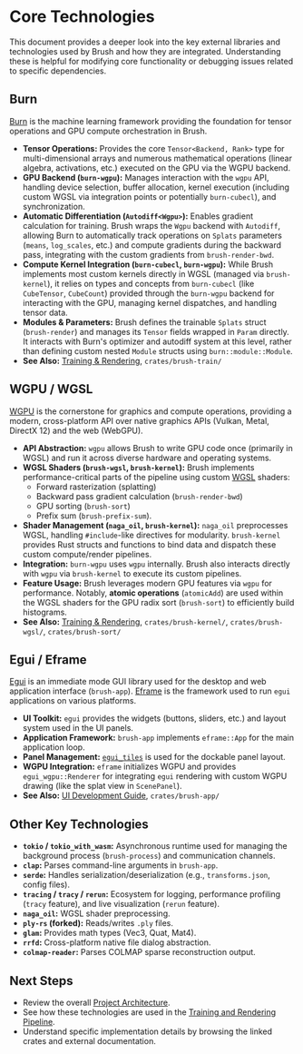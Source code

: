 # Core Technologies

This document provides a deeper look into the key external libraries and technologies used by Brush and how they are integrated. Understanding these is helpful for modifying core functionality or debugging issues related to specific dependencies.

## Burn

[Burn](https://github.com/burn-rs/burn) is the machine learning framework providing the foundation for tensor operations and GPU compute orchestration in Brush.

*   **Tensor Operations:** Provides the core `Tensor<Backend, Rank>` type for multi-dimensional arrays and numerous mathematical operations (linear algebra, activations, etc.) executed on the GPU via the WGPU backend.
*   **GPU Backend (`burn-wgpu`):** Manages interaction with the `wgpu` API, handling device selection, buffer allocation, kernel execution (including custom WGSL via integration points or potentially `burn-cubecl`), and synchronization.
*   **Automatic Differentiation (`Autodiff<Wgpu>`):** Enables gradient calculation for training. Brush wraps the `Wgpu` backend with `Autodiff`, allowing Burn to automatically track operations on `Splats` parameters (`means`, `log_scales`, etc.) and compute gradients during the backward pass, integrating with the custom gradients from `brush-render-bwd`.
*   **Compute Kernel Integration (`burn-cubecl`, `burn-wgpu`):** While Brush implements most custom kernels directly in WGSL (managed via `brush-kernel`), it relies on types and concepts from `burn-cubecl` (like `CubeTensor`, `CubeCount`) provided through the `burn-wgpu` backend for interacting with the GPU, managing kernel dispatches, and handling tensor data.
*   **Modules & Parameters:** Brush defines the trainable `Splats` struct (`brush-render`) and manages its `Tensor` fields wrapped in `Param` directly. It interacts with Burn's optimizer and autodiff system at this level, rather than defining custom nested `Module` structs using `burn::module::Module`.
*   **See Also:** [Training & Rendering](./training-and-rendering.md), `crates/brush-train/`

## WGPU / WGSL

[WGPU](https://wgpu.rs/) is the cornerstone for graphics and compute operations, providing a modern, cross-platform API over native graphics APIs (Vulkan, Metal, DirectX 12) and the web (WebGPU).

*   **API Abstraction:** `wgpu` allows Brush to write GPU code once (primarily in WGSL) and run it across diverse hardware and operating systems.
*   **WGSL Shaders (`brush-wgsl`, `brush-kernel`):** Brush implements performance-critical parts of the pipeline using custom [WGSL](https://www.w3.org/TR/WGSL/) shaders:
    *   Forward rasterization (splatting)
    *   Backward pass gradient calculation (`brush-render-bwd`)
    *   GPU sorting (`brush-sort`)
    *   Prefix sum (`brush-prefix-sum`).
*   **Shader Management (`naga_oil`, `brush-kernel`):** `naga_oil` preprocesses WGSL, handling `#include`-like directives for modularity. `brush-kernel` provides Rust structs and functions to bind data and dispatch these custom compute/render pipelines.
*   **Integration:** `burn-wgpu` uses `wgpu` internally. Brush also interacts directly with `wgpu` via `brush-kernel` to execute its custom pipelines.
*   **Feature Usage:** Brush leverages modern GPU features via `wgpu` for performance. Notably, **atomic operations** (`atomicAdd`) are used within the WGSL shaders for the GPU radix sort (`brush-sort`) to efficiently build histograms.
*   **See Also:** [Training & Rendering](./training-and-rendering.md), `crates/brush-kernel/`, `crates/brush-wgsl/`, `crates/brush-sort/`

## Egui / Eframe

[Egui](https://github.com/emilk/egui) is an immediate mode GUI library used for the desktop and web application interface (`brush-app`). [Eframe](https://github.com/emilk/egui/tree/master/crates/eframe) is the framework used to run `egui` applications on various platforms.

*   **UI Toolkit:** `egui` provides the widgets (buttons, sliders, etc.) and layout system used in the UI panels.
*   **Application Framework:** `brush-app` implements `eframe::App` for the main application loop.
*   **Panel Management:** [`egui_tiles`](https://github.com/emilk/egui_tiles) is used for the dockable panel layout.
*   **WGPU Integration:** `eframe` initializes WGPU and provides `egui_wgpu::Renderer` for integrating `egui` rendering with custom WGPU drawing (like the splat view in `ScenePanel`).
*   **See Also:** [UI Development Guide](./ui.md), `crates/brush-app/`

## Other Key Technologies

*   **`tokio` / `tokio_with_wasm`:** Asynchronous runtime used for managing the background process (`brush-process`) and communication channels.
*   **`clap`:** Parses command-line arguments in `brush-app`.
*   **`serde`:** Handles serialization/deserialization (e.g., `transforms.json`, config files).
*   **`tracing` / `tracy` / `rerun`:** Ecosystem for logging, performance profiling (`tracy` feature), and live visualization (`rerun` feature).
*   **`naga_oil`:** WGSL shader preprocessing.
*   **`ply-rs` (forked):** Reads/writes `.ply` files.
*   **`glam`:** Provides math types (Vec3, Quat, Mat4).
*   **`rrfd`:** Cross-platform native file dialog abstraction.
*   **`colmap-reader`:** Parses COLMAP sparse reconstruction output.

## Next Steps

*   Review the overall [Project Architecture](./architecture.md).
*   See how these technologies are used in the [Training and Rendering Pipeline](./training-and-rendering.md).
*   Understand specific implementation details by browsing the linked crates and external documentation. 